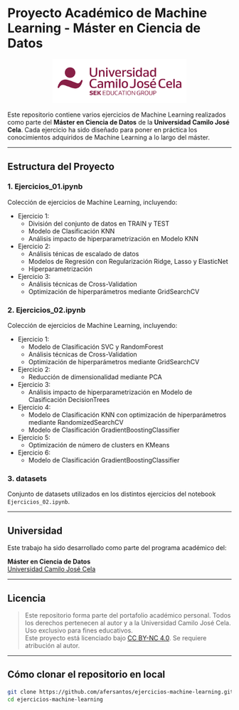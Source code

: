 # Proyecto Académico de Machine Learning - Máster en Ciencia de Datos

<div align="center">
  <img src="assets/ucjc-logo.png" alt="UCJC Logo" width="300"/>
</div>

Este repositorio contiene varios ejercicios de Machine Learning realizados como parte del **Máster en Ciencia de Datos** de la **Universidad Camilo José Cela**. Cada ejercicio ha sido diseñado para poner en práctica los conocimientos adquiridos de Machine Learning a lo largo del máster.

---

## Estructura del Proyecto

### 1. Ejercicios_01.ipynb
Colección de ejercicios de Machine Learning, incluyendo:
- Ejercicio 1:
  - División del conjunto de datos en TRAIN y TEST
  - Modelo de Clasificación KNN
  - Análisis impacto de hiperparametrización en Modelo KNN
- Ejercicio 2:
  - Análisis ténicas de escalado de datos
  - Modelos de Regresión con Regularización Ridge, Lasso y ElasticNet
  - Hiperparametrización
- Ejercicio 3:
  - Análisis técnicas de Cross-Validation
  - Optimización de hiperparámetros mediante GridSearchCV

### 2. Ejercicios_02.ipynb
Colección de ejercicios de Machine Learning, incluyendo:
- Ejercicio 1:
  - Modelo de Clasificación SVC y RandomForest
  - Análisis técnicas de Cross-Validation
  - Optimización de hiperparámetros mediante GridSearchCV
- Ejercicio 2:
  - Reducción de dimensionalidad mediante PCA
- Ejercicio 3:
  - Análisis impacto de hiperparametrización en Modelo de Clasificación DecisionTrees
- Ejercicio 4:
  - Modelo de Clasificación KNN con optimización de hiperparámetros mediante RandomizedSearchCV
  - Modelo de Clasificación GradientBoostingClassifier
- Ejercicio 5:
  - Optimización de número de clusters en KMeans
- Ejercicio 6:
  - Modelo de Clasificación GradientBoostingClassifier

### 3. datasets
Conjunto de datasets utilizados en los distintos ejercicios del notebook `Ejercicios_02.ipynb`.

---

## Universidad

Este trabajo ha sido desarrollado como parte del programa académico del:

**Máster en Ciencia de Datos**  
[Universidad Camilo José Cela](https://www.ucjc.edu/)

---

## Licencia

> Este repositorio forma parte del portafolio académico personal. Todos los derechos pertenecen al autor y a la Universidad Camilo José Cela.  
> Uso exclusivo para fines educativos.  
> Este proyecto está licenciado bajo [CC BY-NC 4.0](https://creativecommons.org/licenses/by-nc/4.0/). Se requiere atribución al autor.  

---

## Cómo clonar el repositorio en local

```bash
git clone https://github.com/afersantos/ejercicios-machine-learning.git
cd ejercicios-machine-learning
